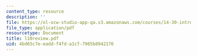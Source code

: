 ```yaml
---
content_type: resource
description: ''
file: https://ol-ocw-studio-app-qa.s3.amazonaws.com/courses/14-30-introduction-to-statistical-method-in-economics-spring-2006/4bd65c7eeaddf4fda1cf7965b8942176_l10review.pdf
file_type: application/pdf
resourcetype: Document
title: l10review.pdf
uid: 4bd65c7e-eadd-f4fd-a1cf-7965b8942176
---
```

